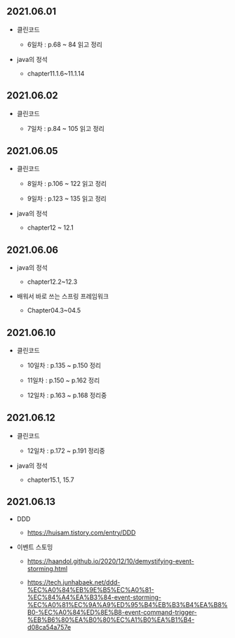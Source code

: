 ## 2021.06.01

- 클린코드

  - 6일차 : p.68 ~ 84 읽고 정리

- java의 정석

  - chapter11.1.6~11.1.14

## 2021.06.02

- 클린코드

  - 7일차 : p.84 ~ 105 읽고 정리

## 2021.06.05

- 클린코드

  - 8일차 : p.106 ~ 122 읽고 정리

  - 9일차 : p.123 ~ 135 읽고 정리

- java의 정석

  - chapter12 ~ 12.1

## 2021.06.06

- java의 정석
  
  - chapter12.2~12.3

- 배워서 바로 쓰는 스프링 프레임워크

  - Chapter04.3~04.5


## 2021.06.10

- 클린코드

  - 10일차 : p.135 ~ p.150 정리

  - 11일차 : p.150 ~ p.162 정리

  - 12일차 : p.163 ~ p.168 정리중

## 2021.06.12

- 클린코드

  - 12일차 : p.172 ~ p.191 정리중

- java의 정석

  - chapter15.1, 15.7

## 2021.06.13

- DDD
  
  - https://huisam.tistory.com/entry/DDD

- 이벤트 스토밍

  - https://haandol.github.io/2020/12/10/demystifying-event-storming.html

  - https://tech.junhabaek.net/ddd-%EC%A0%84%EB%9E%B5%EC%A0%81-%EC%84%A4%EA%B3%84-event-storming-%EC%A0%81%EC%9A%A9%ED%95%B4%EB%B3%B4%EA%B8%B0-%EC%A0%84%ED%8E%B8-event-command-trigger-%EB%B6%80%EA%B0%80%EC%A1%B0%EA%B1%B4-d08ca54a757e

